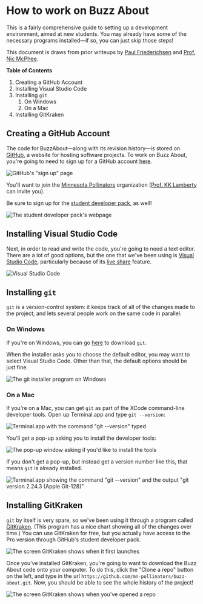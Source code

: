 # How to work on Buzz About

This is a fairly comprehensive guide to setting up a development environment, aimed at new students. You may already have some of the necessary programs installed&mdash;if so, you can just skip those steps!

This document is draws from prior writeups by [Paul Friederichsen][] and [Prof. Nic McPhee][].

**Table of Contents**

1. Creating a GitHub Account
2. Installing Visual Studio Code
3. Installing `git`
   1. On Windows
   2. On a Mac
4. Installing GitKraken

## Creating a GitHub Account

The code for BuzzAbout&mdash;along with its revision history&mdash;is stored on [GitHub][], a website for hosting software projects. To work on Buzz About, you're going to need to sign up for a GitHub account [here][Sign up for GitHub].

![GitHub's "sign up" page][i:Signing up for GitHub]

You'll want to join the [Minnesota Pollinators][] organization ([Prof. KK Lamberty][] can invite you).

Be sure to sign up for the [student developer pack][Student developer pack], as well!

![The student developer pack's webpage][i:Student developer pack]

## Installing Visual Studio Code

Next, in order to read and write the code, you're going to need a text editor. There are a lot of good options, but the one that we've been using is [Visual Studio Code][], particularly because of its [live share][Live share] feature.

![Visual Studio Code][i:VS Code]

## Installing `git`

`git` is a version-control system: it keeps track of all of the changes made to the project, and lets several people work on the same code in parallel.

### On Windows

If you're on Windows, you can go [here][Install git for Windows] to download `git`.

When the installer asks you to choose the default editor, you may want to select Visual Studio Code. Other than that, the default options should be just fine.

![The git installer program on Windows][i:Windows, installing git]

### On a Mac

If you're on a Mac, you can get `git` as part of the XCode command-line developer tools. Open up Terminal.app and type `git --version`:

![Terminal.app with the command "git --version" typed][i:Mac, before installing git]

You'll get a pop-up asking you to install the developer tools:

![The pop-up window asking if you'd like to install the tools][i:Mac, installing git]

If you don't get a pop-up, but instead get a version number like this, that means `git` is already installed.

![Terminal.app showing the command "git --version" and the output "git version 2.24.3 (Apple Git-128)"][i:Mac, after installing git]

## Installing GitKraken

`git` by itself is very spare, so we've been using it through a program called [GitKraken][]. (This program has a nice chart showing all of the changes over time.) You can use GitKraken for free, but you actually have access to the Pro version through GitHub's student developer pack.

![The screen GitKraken shows when it first launches][i:GitKraken splash page]

Once you've installed GitKraken, you're going to want to download the Buzz About code onto your computer. To do this, click the "Clone a repo" button on the left, and type in the url `https://github.com/mn-pollinators/buzz-about.git`. Now, you should be able to see the whole history of the project!

![The screen GitKraken shows when you've opened a repo][i:GitKraken graph view]

<!-- Links: -->
[Paul Friederichsen]: https://github.com/floogulinc
[Prof. Nic McPhee]: https://github.com/nicmcphee
[Prof. KK Lamberty]: https://github.com/kklamberty
[GitHub]: https://github.com
[Minnesota Pollinators]: https://github.com/mn-pollinators
[Student developer pack]: https://education.github.com/pack
[Sign up for GitHub]: https://github.com/join
[Visual Studio Code]: https://code.visualstudio.com/
[Live share]: https://docs.microsoft.com/en-us/visualstudio/liveshare/
[Install git for Windows]: https://git-scm.com/download
[GitKraken]: https://www.gitkraken.com/

<!-- Images: -->
[i:Signing up for GitHub]:https://user-images.githubusercontent.com/56209343/89746895-bb865200-da81-11ea-9dbc-1779b40768d6.PNG
[i:Student developer pack]: https://user-images.githubusercontent.com/56209343/89746740-f1770680-da80-11ea-86dc-c0aa7ef0e0b4.PNG
[i:VS Code]: https://user-images.githubusercontent.com/56209343/89746720-e15f2700-da80-11ea-920e-7219d47b4a83.PNG
[i:Windows, installing git]: https://user-images.githubusercontent.com/56209343/89746832-69ddc780-da81-11ea-94fd-04cd0290fb96.PNG
[i:Mac, before installing git]: https://user-images.githubusercontent.com/56209343/89746736-f0de7000-da80-11ea-9ab5-cf48acd6b5f7.png
[i:Mac, installing git]: https://user-images.githubusercontent.com/56209343/89746735-f0de7000-da80-11ea-9075-abcefdc23124.png
[i:Mac, after installing git]: https://user-images.githubusercontent.com/56209343/89746734-f045d980-da80-11ea-8944-f2b0de3b2ecb.png
[i:GitKraken splash page]: https://user-images.githubusercontent.com/56209343/89746747-ff2c8c00-da80-11ea-9065-4c7b3dbb9f6a.PNG
[i:GitKraken graph view]: https://user-images.githubusercontent.com/56209343/89746748-00f64f80-da81-11ea-85dc-6a7334f18252.PNG
